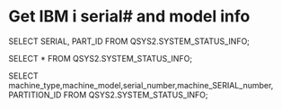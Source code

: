 # Get IBM i serial# and model info
SELECT SERIAL, PART_ID FROM QSYS2.SYSTEM_STATUS_INFO;   

SELECT * FROM QSYS2.SYSTEM_STATUS_INFO;   

SELECT machine_type,machine_model,serial_number,machine_SERIAL_number, PARTITION_ID FROM QSYS2.SYSTEM_STATUS_INFO;   
